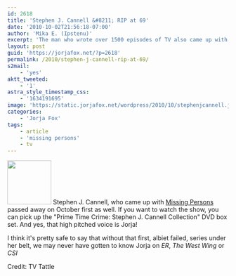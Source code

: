 ```yaml
---
id: 2618
title: 'Stephen J. Cannell &#8211; RIP at 69'
date: '2010-10-02T21:56:18-07:00'
author: 'Mika E. (Ipstenu)'
excerpt: 'The man who wrote over 1500 episodes of TV also came up with <em>Missing Persons</em>.'
layout: post
guid: 'https://jorjafox.net/?p=2618'
permalink: /2010/stephen-j-cannell-rip-at-69/
s2mail:
    - 'yes'
aktt_tweeted:
    - '1'
astra_style_timestamp_css:
    - '1634191695'
image: 'https://static.jorjafox.net/wordpress/2010/10/stephenjcannell.jpg'
categories:
    - 'Jorja Fox'
tags:
    - article
    - 'missing persons'
    - tv
---
```


<img src="//static.jorjafox.net/wordpress/2010/10/stephenjcannell-100x100.jpg" alt="" title="stephenjcannell" width="100" height="100" class="alignleft size-thumbnail wp-image-2620" /> Stephen J. Cannell, who came up with <a href="https://jorjafox.net/wiki/Missing_Persons">Missing Persons</a> passed away on October first as well.  If you want to watch the show, you can pick up the "Prime Time Crime: Stephen J. Cannell Collection" DVD box set. And yes, that high pitched voice is Jorja!

I think it's pretty safe to say that without that first, albiet failed, series under her belt, we may never have gotten to know Jorja on <em>ER</em>, <em>The West Wing</em> or <em>CSI</em>

Credit: TV Tattle